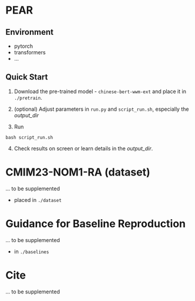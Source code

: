 # PEAR

## Environment

- pytorch
- transformers
- ...

## Quick Start

1. Download the pre-trained model - `chinese-bert-wwm-ext` and place it in `./pretrain`.

2. (optional) Adjust parameters in `run.py` and `script_run.sh`, especially the *output_dir*

3. Run
``` shell
bash script_run.sh
```

4. Check results on screen or learn details in the *output_dir*.

# CMIM23-NOM1-RA (dataset)

... to be supplemented
- placed in `./dataset`

# Guidance for Baseline Reproduction

... to be supplemented
- in `./baselines`

# Cite

... to be supplemented
